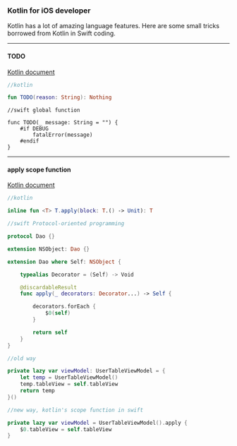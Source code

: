 ### Kotlin for iOS developer

Kotlin has a lot of amazing language features. Here are some small tricks borrowed from Kotlin in Swift coding.

---
#### TODO
[Kotlin document](https://kotlinlang.org/api/latest/jvm/stdlib/kotlin/-t-o-d-o.html)

```kotlin
//kotlin

fun TODO(reason: String): Nothing
```

```
//swift global function

func TODO(_ message: String = "") {
    #if DEBUG
    	fatalError(message)
    #endif
}

```

---
#### apply scope function
[Kotlin document](https://kotlinlang.org/api/latest/jvm/stdlib/kotlin/apply.html)

```kotlin
//kotlin

inline fun <T> T.apply(block: T.() -> Unit): T
```

```swift
//swift Protocol-oriented programming

protocol Dao {}

extension NSObject: Dao {}

extension Dao where Self: NSObject {

    typealias Decorator = (Self) -> Void

    @discardableResult
    func apply(_ decorators: Decorator...) -> Self {

        decorators.forEach {
            $0(self)
        }

        return self
    }
}

```

```swift
//old way

private lazy var viewModel: UserTableViewModel = {
    let temp = UserTableViewModel()
    temp.tableView = self.tableView
    return temp
}()

```

```swift
//new way, kotlin's scope function in swift

private lazy var viewModel = UserTableViewModel().apply {
    $0.tableView = self.tableView
}

```
